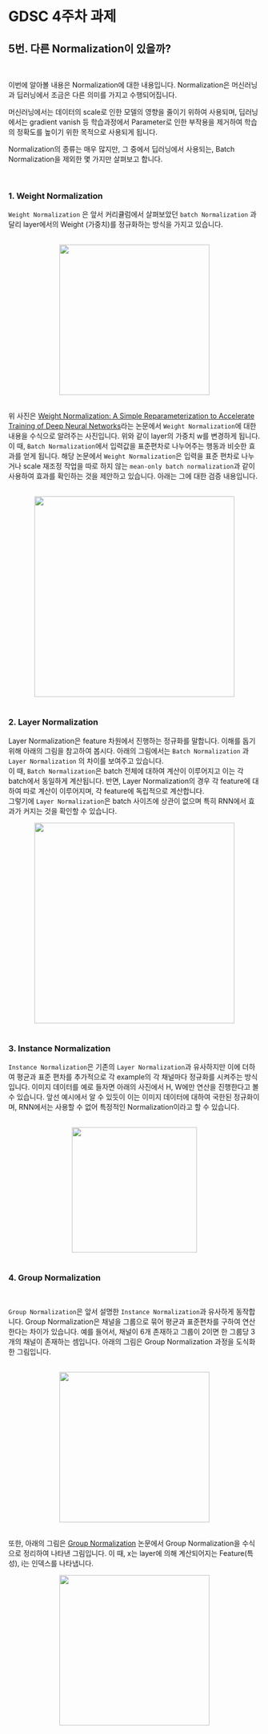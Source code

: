 # GDSC 4주차 과제

## 5번. 다른 Normalization이 있을까?

<br/>

이번에 알아볼 내용은 Normalization에 대한 내용입니다. Normalization은 머신러닝과 딥러닝에서 조금은 다른 의미를 가지고 수행되어집니다.

머신러닝에서는 데이터의 scale로 인한 모델의 영향을 줄이기 위하여 사용되며, 딥러닝에서는 gradient vanish 등 학습과정에서 Parameter로 인한 부작용을 제거하여 학습의 정확도를 높이기 위한 목적으로 사용되게 됩니다.

 Normalization의 종류는 매우 많지만, 그 중에서 딥러닝에서 사용되는, Batch Normalization을 제외한 몇 가지만 살펴보고 합니다. 

<br/>

### 1.  Weight Normalization

`Weight Normalization` 은 앞서 커리큘럼에서 살펴보았던 `batch Normalization` 과 달리 layer에서의 Weight (가중치)를 정규화하는 방식을 가지고 있습니다.

<br/>

<div align = "center"> <img src= "https://drive.google.com/uc?id=154cwuOrLOZnNJvh78B7b6olJvi4qJE_T" width="300"> </div>

<br/>

위 사진은 [Weight Normalization: A Simple Reparameterization
to Accelerate Training of Deep Neural Networks](https://arxiv.org/pdf/1602.07868.pdf)라는 논문에서 `Weight Normalization`에 대한 내용을 수식으로 알려주는 사진입니다. 위와 같이 layer의 가중치 w를 변경하게 됩니다. 이 때, `Batch Normalization`에서 입력값을 표준편차로 나누어주는 행동과 비슷한 효과를 얻게 됩니다. 해당 논문에서 `Weight Normalization`은 입력을 표준 편차로 나누거나 scale 재조정 작업을 따로 하지 않는 `mean-only batch normalization`과 같이 사용하여 효과를 확인하는 것을 제안하고 있습니다. 아래는 그에 대한 검증 내용입니다.

<br/>

<div align = "center"> <img src = "https://drive.google.com/uc?id=1881jLKHi3PsEGWQLdSPmuRZ5L8b4cZNW" width="400"> </div>

<br/>


### 2. Layer Normalization
Layer Normalization은 feature 차원에서 진행하는 정규화를 말합니다. 이해를 돕기 위해 아래의 그림을 참고하여 봅시다. 아래의 그림에서는 `Batch Normalization` 과 `Layer Normalization` 의 차이를 보여주고 있습니다. 
<br/>
이 때, `Batch Normalization`은 batch 전체에 대하여 계산이 이루어지고 이는 각 batch에서 동일하게 계산됩니다. 반면, Layer Normalization의 경우 각 feature에 대하여 따로 계산이 이루어지며, 각 feature에 독립적으로 계산합니다. 
<br/>
그렇기에 `Layer Normalization`은 batch 사이즈에 상관이 없으며 특히 RNN에서 효과가 커지는 것을 확인할 수 있습니다.

<div align = "center"> <img src = "https://drive.google.com/uc?id=1KXgV7CtpMd7ovgC1Yzgt5aQryf_IcpFn" width="400"> </div>

<br/>

### 3. Instance Normalization

`Instance Normalization`은 기존의 `Layer Normalization`과 유사하지만 이에 더하여 평균과 표준 편차를 추가적으로 각 example의 각 채널마다 정규화를 시켜주는 방식입니다. 이미지 데이터를 예로 들자면 아래의 사진에서 H, W에만 연산을 진행한다고 볼 수 있습니다. 앞선 예시에서 알 수 있듯이 이는 이미지 데이터에 대하여 국한된 정규화이며, RNN에서는 사용할 수 없어 특정적인 Normalization이라고 할 수 있습니다.

<br/>

<div align = "center"> <img src = "https://drive.google.com/uc?id=10EQriQtNG910JkT8DCoV6eNOxgfzfTsN" width="250"> </div>

<br/>

### 4. Group Normalization

<br/>

`Group Normalization`은 앞서 설명한 `Instance Normalization`과 유사하게 동작합니다. Group Normalization은 채널을 그룹으로 묶어 평균과 표준편차를 구하여 연산한다는 차이가 있습니다. 예를 들어서, 채널이 6개 존재하고 그룹이 2이면 한 그룹당 3개의 채널이 존재하는 셈입니다. 아래의 그림은 Group Normalization 과정을 도식화한 그림입니다.

<br/>

<div align = "center"> <img src = "https://drive.google.com/uc?id=1JPvJBYflMmubdQ0cH0u8QkDFfTll9Uoc" width="300"> </div>

<br/>

또한, 아래의 그림은 [Group Normalization](https://arxiv.org/abs/1803.08494) 논문에서 Group Normalization을 수식으로 정리하여 나타낸 그림입니다. 이 때, x는 layer에 의해 계산되어지는 Feature(특성), i는 인덱스를 나타냅니다. 

<div align = "center"> <img src = "https://drive.google.com/uc?id=10-OWYREWiGnW0zxV3XIpdFXfUPUmSYLJ" width="300"> </div>

